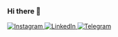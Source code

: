### Hi there 👋
<a href="google.com"> 

![Instagram](https://img.shields.io/badge/Instagram-%23E4405F.svg?style=for-the-badge&logo=Instagram&logoColor=white)
</a>
<a href="www.linkedin.com/in/jisha-koshy">
![LinkedIn](https://img.shields.io/badge/linkedin-%230077B5.svg?style=for-the-badge&logo=linkedin&logoColor=white)
</a>
<a href="instagram.com/jisha">
![Telegram](https://img.shields.io/badge/Telegram-2CA5E0?style=for-the-badge&logo=telegram&logoColor=white)
</a>
<!--
**jishakoshy/jishakoshy** is a ✨ _special_ ✨ repository because its `README.md` (this file) appears on your GitHub profile.

Here are some ideas to get you started:

- 🔭 I’m currently working on ...
- 🌱 I’m currently learning ...
- 👯 I’m looking to collaborate on ...
- 🤔 I’m looking for help with ...
- 💬 Ask me about ...
- 📫 How to reach me: ...
- 😄 Pronouns: ...
- ⚡ Fun fact: ...
-->
